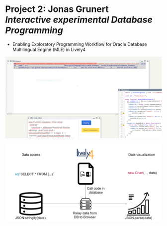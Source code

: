 # Project 2: Jonas Grunert <br> *Interactive experimental Database Programming*


- Enabling Exploratory Programming Workflow for Oracle Database Multilingual Engine (MLE) in Lively4


![](../mle_exploring.png)

![](topic.png)